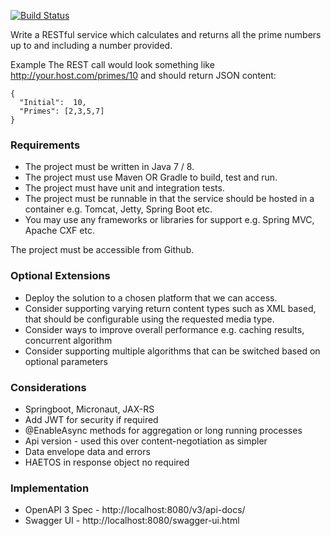 [![Build Status](https://travis-ci.org/clD11/enterprise-engineering.svg?branch=master)](https://travis-ci.org/clD11/enterprise-engineering/)

Write a RESTful service which calculates and returns all the prime numbers up to and including a number provided.

Example
The REST call would look something like http://your.host.com/primes/10 and should return JSON content:

    {
      "Initial":  10,    
      "Primes": [2,3,5,7]
    }

### Requirements ###
- The project must be written in Java 7 / 8.
- The project must use Maven OR Gradle to build, test and run.
- The project must have unit and integration tests.
- The project must be runnable in that the service should be hosted in a container e.g. Tomcat, Jetty, Spring Boot etc.
- You may use any frameworks or libraries for support e.g. Spring MVC, Apache CXF etc.

The project must be accessible from Github.

### Optional Extensions ###
- Deploy the solution to a chosen platform that we can access.
- Consider supporting varying return content types such as XML based, that should be configurable using the requested media type.
- Consider ways to improve overall performance e.g. caching results, concurrent algorithm
- Consider supporting multiple algorithms that can be switched based on optional parameters

### Considerations ###
- Springboot, Micronaut, JAX-RS
- Add JWT for security if required
- @EnableAsync methods for aggregation or long running processes
- Api version - used this over content-negotiation as simpler
- Data envelope data and errors
- HAETOS in response object no required

### Implementation ###
- OpenAPI 3 Spec - http://localhost:8080/v3/api-docs/
- Swagger UI - http://localhost:8080/swagger-ui.html